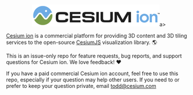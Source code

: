 <p align="center">
<a href="https://cesium.com/"><img src="ion_color_black.png" /></a>a>
</p>

[Cesium ion](https://cesium.com/) is a commercial platform for providing 3D content and 3D tiling services to the open-source [CesiumJS](https://cesiumjs.org/) visualization library. :earth_americas:

This is an issue-only repo for feature requests, bug reports, and support questions for Cesium ion.  We love feedback! :heart:

If you have a paid commercial Cesium ion account, feel free to use this repo, especially if your question may help other users.  If you need to or prefer to keep your question private, email todd@cesium.com